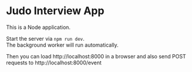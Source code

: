 # Judo Interview App

This is a Node application.  

Start the server via `npm run dev`.  
The background worker will run automatically.  

Then you can load http://localhost:8000 in a browser and also send POST requests to http://localhost:8000/event  
